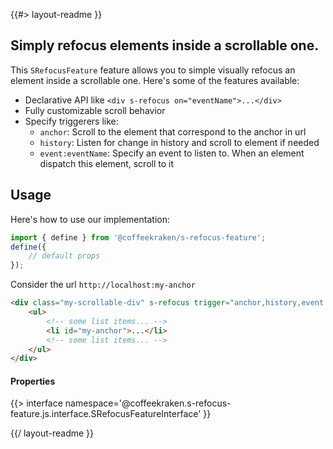 <!-- 
/**
 * @name            README
 * @namespace       doc
 * @type            Markdown
 * @platform        md
 * @status          stable
 * @menu            Documentation           /doc/readme
 *
 * @since           2.0.0
 * @author    Olivier Bossel <olivier.bossel@gmail.com> (https://coffeekraken.io)
 */
-->

{{#> layout-readme }}

## Simply refocus elements inside a scrollable one.

This `SRefocusFeature` feature allows you to simple visually refocus an element inside a scrollable one. Here's some of the features available:

- Declarative API like `<div s-refocus on="eventName">...</div>`
- Fully customizable scroll behavior
- Specify triggerers like:
    - `anchor`: Scroll to the element that correspond to the anchor in url
    - `history`: Listen for change in history and scroll to element if needed
    - `event:eventName`: Specify an event to listen to. When an element dispatch this element, scroll to it

## Usage

Here's how to use our implementation:

```js
import { define } from '@coffeekraken/s-refocus-feature';
define({
    // default props
});
```

Consider the url `http://localhost:my-anchor`

```html
<div class="my-scrollable-div" s-refocus trigger="anchor,history,event:actual">
    <ul>
        <!-- some list items... -->
        <li id="my-anchor">...</li>
        <!-- some list items... -->
    </ul>
</div>
```

#### Properties

{{> interface namespace='@coffeekraken.s-refocus-feature.js.interface.SRefocusFeatureInterface' }}

{{/ layout-readme }}